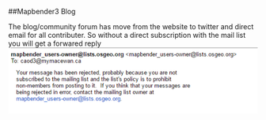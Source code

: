##Mapbender3 Blog

  The blog/community forum has move from the website to twitter and direct email for all contributer. So without a direct subscription with the mail list you will get a forwared reply ![alt tag](https://github.com/CaoDavid3/mapbender-starter/blob/master/Capture.PNG)
